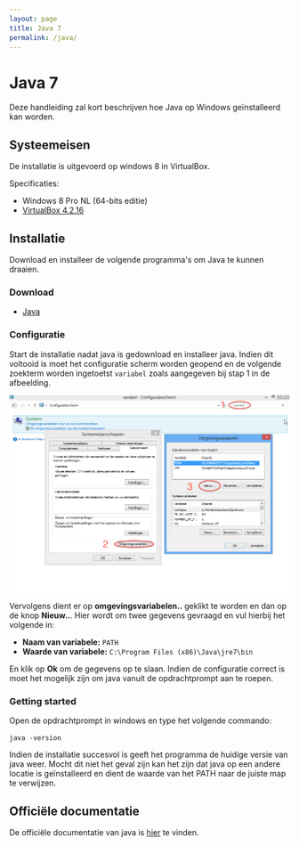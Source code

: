 ```yaml
---
layout: page
title: Java 7
permalink: /java/
---
```

# Java 7
Deze handleiding zal kort beschrijven hoe Java op Windows geïnstalleerd kan worden.

## Systeemeisen
De installatie is uitgevoerd op windows 8 in VirtualBox.

Specificaties:

* Windows 8 Pro NL (64-bits editie)
* [VirtualBox 4.2.16](virtualbox.html)


## Installatie
Download en installeer de volgende programma's om Java te kunnen draaien.

### Download
* [Java](http://www.java.com/nl/download/win8.jsp?locale=nl)

### Configuratie
Start de installatie nadat java is gedownload en installeer java.
Indien dit voltooid is moet het configuratie scherm worden geopend en de volgende zoekterm worden ingetoetst `variabel` zoals aangegeven bij stap 1 in de afbeelding.

![Configuratie scherm](assets/img/java-configuratie-scherm.png)

Vervolgens dient er op **omgevingsvariabelen..** geklikt te worden en dan op de knop **Nieuw..**.
Hier wordt om twee gegevens gevraagd en vul hierbij het volgende in:

* **Naam van variabele:** `PATH`
* **Waarde van variabele:** `C:\Program Files (x86)\Java\jre7\bin`

En klik op **Ok** om de gegevens op te slaan. 
Indien de configuratie correct is moet het mogelijk zijn om java vanuit de opdrachtprompt aan te roepen.

### Getting started
Open de opdrachtprompt in windows en type het volgende commando:

```
java -version
```

Indien de installatie succesvol is geeft het programma de huidige versie van java weer. Mocht dit niet het geval zijn kan het zijn dat java op een andere locatie is geïnstalleerd en dient de waarde van het PATH naar de juiste map te verwijzen.


## Officiële documentatie
De officiële documentatie van java is [hier](http://docs.oracle.com/javase/7/docs/) te vinden.